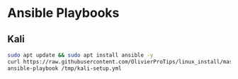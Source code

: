 # Ansible Playbooks

## Kali

```bash
sudo apt update && sudo apt install ansible -y
curl https://raw.githubusercontent.com/OlivierProTips/linux_install/master/kali-setup.yml -o /tmp/kali-setup.yml
ansible-playbook /tmp/kali-setup.yml
```